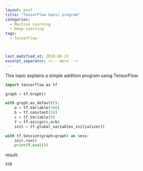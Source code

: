 ```yaml
---
layout: post
title: "TensorFlow basic program"
categories:
  - Machine Learning
  - Deep Learning
tags:
  - TensorFlow



last_modified_at: 2018-09-23
excerpt_separator: <!-- more -->
---
```


This topic explains a simple addition program using TensorFlow.
<!-- more -->

```python
import tensorflow as tf
```


```python
graph = tf.Graph()
```


```python
with graph.as_default():
    a = tf.Variable(500)
    b = tf.constant(50)
    c = tf.Variable(0)
    Y = tf.assign(c,a+b)
    init = tf.global_variables_initializer()
```


```python
with tf.Session(graph=graph) as sess:
    init.run()
    print(Y.eval())

```
result:

    550
